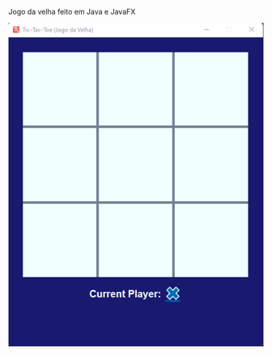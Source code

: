 Jogo da velha feito em Java e JavaFX

<div align="center">

![Tic Tac Toe Image](./tic-tac-toe.png)

</div>
